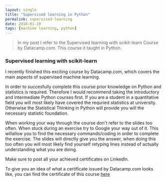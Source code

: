 ```yaml
---
layout: single
title: "Supervised learning in Python"
permalink: supervised-learning
date: 2018-01-10
tags: [machine learning, python]
---
```


> In my post I refer to the Supervised learning with scikit-learn Course by Datacamp.com. This course it taught in Python.

### Supervised learning with scikit-learn 
I recently finished this exciting course by Datacamp.com, which covers the main aspects of supervised machine learning. 

In order to succesfully complete this
course prior knowledge on Python and statistics is required. Therefore I would recommend taking the introductory and intermediate Python courses first. 
If you are a student in a quantitative field you will most likely have covered the requried statistics at university. Otherwise the Statistical Thinking in Python will provide you will the necessary statistic foundation.

When working your way through the course don't refer to the slides too often. When stuck during an exercise try to Google your way out of it. This willallow you to find the necessary commands/coding in order to complete the exercise. The slides will directly give you the answer, when doing this too often
you will most likely find yourself retyping lines instead of actually understanding what you are doing.

Make sure to post all your achieved certificates on LinkedIn.

To give you an idea of what a certificate issued by Datacamp.com looks like, you can find the certificate of this course [here](https://github.com/Thijsq/Datacamp/blob/raw/Supervised%20learning%20with%20scikit.pdf)
